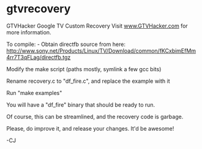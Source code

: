 gtvrecovery
===========

GTVHacker Google TV Custom Recovery
Visit www.GTVHacker.com for more information.

To compile:
	- Obtain directfb source from here:
		http://www.sony.net/Products/Linux/TV/Download/common/fKCxbimEfMm4rr7T3qFLag/directfb.tgz

Modify the make script (paths mostly, symlink a few gcc bits)

Rename recovery.c to "df_fire.c", and replace the example with it

Run "make examples"

You will have a "df_fire" binary that should be ready to run.

Of course, this can be streamlined, and the recovery code is garbage.

Please, do improve it, and release your changes. It'd be awesome!

-CJ
